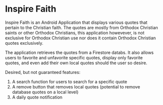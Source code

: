 ﻿# Inspire Faith


 Inspire Faith is an Android Application that displays various quotes that pertain to the Christian faith. The quotes are mostly from Orthodox Christian saints or other Orthodox Christians, this application howevever, is not exclusive for Orthodox Christian use nor does it contain Orthodox Christian quotes exclusively.

 The application retrieves the quotes from a Firestore databs. It also allows users to favorite and unfavorite specific quotes, display only favorite quotes, and even add their own local quotes should the user so desire.

 Desired, but not guaranteed features: 
 1) A search function for users to search for a specific quote
 2) A remove button that removes local quotes (potential to remove database quotes on a local level)
 3) A daily quote notification
